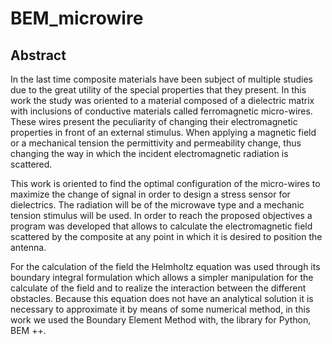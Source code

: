 # BEM_microwire

## Abstract

In the last time composite materials have been subject of multiple studies due to the great utility of the special properties that they present. In this work the study was oriented to a material composed of a dielectric matrix with inclusions of conductive materials called ferromagnetic micro-wires. These wires present the peculiarity of changing their electromagnetic properties in front of an external stimulus. When applying a magnetic field or a mechanical tension the permittivity and permeability change, thus changing the way in which the incident electromagnetic radiation is scattered.

This work is oriented to find the optimal configuration of the micro-wires to maximize the change of signal in order to design a stress sensor for dielectrics. The radiation will be of the microwave type and a mechanic tension stimulus will be used. In order to reach the proposed objectives a program was developed that allows to calculate the electromagnetic field scattered by the composite at any point in which it is desired to position the antenna.

For the calculation of the field the Helmholtz equation was used through its boundary integral formulation which allows a simpler manipulation for the calculate of the field and to realize the interaction between the different obstacles. Because this equation does not have an analytical solution it is necessary to approximate it by means of some numerical method, in this work we used the Boundary Element Method with, the library for Python, BEM ++. 


